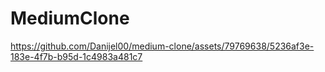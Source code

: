 # MediumClone

https://github.com/Danijel00/medium-clone/assets/79769638/5236af3e-183e-4f7b-b95d-1c4983a481c7

